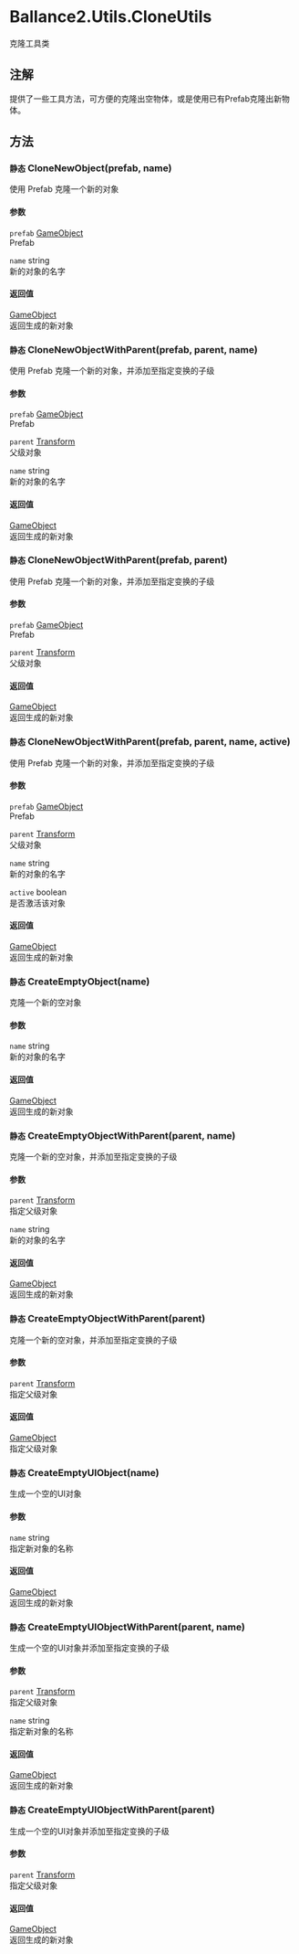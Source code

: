 ﻿# Ballance2.Utils.CloneUtils 
克隆工具类

## 注解

提供了一些工具方法，可方便的克隆出空物体，或是使用已有Prefab克隆出新物体。


## 方法



### `静态` CloneNewObject(prefab, name)

使用 Prefab 克隆一个新的对象


#### 参数


`prefab` [GameObject](https://docs.unity3d.com/ScriptReference/GameObject.html) <br/>Prefab

`name` string <br/>新的对象的名字



#### 返回值

[GameObject](https://docs.unity3d.com/ScriptReference/GameObject.html) <br/>返回生成的新对象


### `静态` CloneNewObjectWithParent(prefab, parent, name)

使用 Prefab 克隆一个新的对象，并添加至指定变换的子级


#### 参数


`prefab` [GameObject](https://docs.unity3d.com/ScriptReference/GameObject.html) <br/>Prefab

`parent` [Transform](https://docs.unity3d.com/ScriptReference/Transform.html) <br/>父级对象

`name` string <br/>新的对象的名字



#### 返回值

[GameObject](https://docs.unity3d.com/ScriptReference/GameObject.html) <br/>返回生成的新对象


### `静态` CloneNewObjectWithParent(prefab, parent)

使用 Prefab 克隆一个新的对象，并添加至指定变换的子级


#### 参数


`prefab` [GameObject](https://docs.unity3d.com/ScriptReference/GameObject.html) <br/>Prefab

`parent` [Transform](https://docs.unity3d.com/ScriptReference/Transform.html) <br/>父级对象



#### 返回值

[GameObject](https://docs.unity3d.com/ScriptReference/GameObject.html) <br/>返回生成的新对象


### `静态` CloneNewObjectWithParent(prefab, parent, name, active)

使用 Prefab 克隆一个新的对象，并添加至指定变换的子级


#### 参数


`prefab` [GameObject](https://docs.unity3d.com/ScriptReference/GameObject.html) <br/>Prefab

`parent` [Transform](https://docs.unity3d.com/ScriptReference/Transform.html) <br/>父级对象

`name` string <br/>新的对象的名字

`active` boolean <br/>是否激活该对象



#### 返回值

[GameObject](https://docs.unity3d.com/ScriptReference/GameObject.html) <br/>返回生成的新对象


### `静态` CreateEmptyObject(name)

克隆一个新的空对象


#### 参数


`name` string <br/>新的对象的名字



#### 返回值

[GameObject](https://docs.unity3d.com/ScriptReference/GameObject.html) <br/>返回生成的新对象


### `静态` CreateEmptyObjectWithParent(parent, name)

克隆一个新的空对象，并添加至指定变换的子级


#### 参数


`parent` [Transform](https://docs.unity3d.com/ScriptReference/Transform.html) <br/>指定父级对象

`name` string <br/>新的对象的名字



#### 返回值

[GameObject](https://docs.unity3d.com/ScriptReference/GameObject.html) <br/>返回生成的新对象


### `静态` CreateEmptyObjectWithParent(parent)

克隆一个新的空对象，并添加至指定变换的子级


#### 参数


`parent` [Transform](https://docs.unity3d.com/ScriptReference/Transform.html) <br/>指定父级对象



#### 返回值

[GameObject](https://docs.unity3d.com/ScriptReference/GameObject.html) <br/>指定父级对象


### `静态` CreateEmptyUIObject(name)

生成一个空的UI对象


#### 参数


`name` string <br/>指定新对象的名称



#### 返回值

[GameObject](https://docs.unity3d.com/ScriptReference/GameObject.html) <br/>返回生成的新对象


### `静态` CreateEmptyUIObjectWithParent(parent, name)

生成一个空的UI对象并添加至指定变换的子级


#### 参数


`parent` [Transform](https://docs.unity3d.com/ScriptReference/Transform.html) <br/>指定父级对象

`name` string <br/>指定新对象的名称



#### 返回值

[GameObject](https://docs.unity3d.com/ScriptReference/GameObject.html) <br/>返回生成的新对象


### `静态` CreateEmptyUIObjectWithParent(parent)

生成一个空的UI对象并添加至指定变换的子级


#### 参数


`parent` [Transform](https://docs.unity3d.com/ScriptReference/Transform.html) <br/>指定父级对象



#### 返回值

[GameObject](https://docs.unity3d.com/ScriptReference/GameObject.html) <br/>返回生成的新对象
